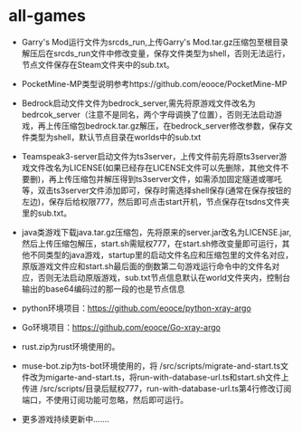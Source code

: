 # all-games
* Garry's Mod运行文件为srcds_run,上传Garry's Mod.tar.gz压缩包至根目录解压后在srcds_run文件中修改变量，保存文件类型为shell，否则无法运行，节点文件保存在Steam文件夹中的sub.txt。
  
* PocketMine-MP类型说明参考https://github.com/eooce/PocketMine-MP
  
* Bedrock启动文件文件为bedrock_server,需先将原游戏文件改名为bedrcok_server（注意不是同名，两个字母调换了位置），否则无法启动游戏，再上传压缩包bedrock.tar.gz解压，在bedrock_server修改参数，保存文件类型为shell，默认节点目录在worlds中的sub.txt

* Teamspeak3-server启动文件为ts3server，上传文件前先将原ts3server游戏文件改名为LICENSE(如果已经存在LICENSE文件可以先删除，其他文件不要删)，再上传压缩包并解压得到ts3server文件，如需添加固定隧道或哪吒等，双击ts3server文件添加即可，保存时需选择shell保存(通常在保存按钮的左边)，保存后给权限777，然后即可点击start开机，节点保存在tsdns文件夹里的sub.txt。

* java类游戏下载java.tar.gz压缩包，先将原来的server.jar改名为LICENSE.jar,然后上传压缩包解压，start.sh需赋权777，在start.sh修改变量即可运行，其他不同类型的java游戏，startup里的启动文件名应和压缩包里的文件名对应，原版游戏文件应和start.sh最后面的倒数第二句游戏运行命令中的文件名对应，否则无法启动原版游戏，sub.txt节点信息默认在world文件夹内，控制台输出的base64编码过的那一段的也是节点信息

* python环境项目：https://github.com/eooce/python-xray-argo

* Go环境项目：https://github.com/eooce/Go-xray-argo

* rust.zip为rust环境使用的。

* muse-bot.zip为ts-bot环境使用的，将 /src/scripts/migrate-and-start.ts文件改为migarte-and-start.ts，将run-with-database-url.ts和start.sh文件上传进 /src/scripts/目录后赋权777，run-with-database-url.ts第4行修改订阅端口，不使用订阅功能可忽略，然后即可运行。

* 更多游戏持续更新中.......
